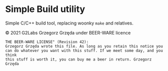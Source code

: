 # Simple Build utility
Simple C/C++ build tool, replacing woonky `make` and relatives.

&copy; 2021 G2Labs Grzegorz Grzęda under BEER-WARE licence

```
THE BEER-WARE LICENSE" (Revision 42):
Grzegorz Grzęda wrote this file. As long as you retain this notice you
can do whatever you want with this stuff. If we meet some day, and you think
this stuff is worth it, you can buy me a beer in return. Grzegorz Grzęda
```
